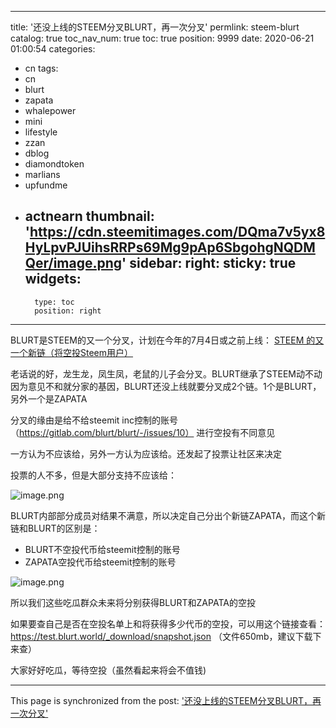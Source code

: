 
---
title: '还没上线的STEEM分叉BLURT，再一次分叉'
permlink: steem-blurt
catalog: true
toc_nav_num: true
toc: true
position: 9999
date: 2020-06-21 01:00:54
categories:
- cn
tags:
- cn
- blurt
- zapata
- whalepower
- mini
- lifestyle
- zzan
- dblog
- diamondtoken
- marlians
- upfundme
- actnearn
thumbnail: 'https://cdn.steemitimages.com/DQma7v5yx8HyLpvPJUihsRRPs69Mg9pAp6SbgohgNQDMQer/image.png'
sidebar:
    right:
        sticky: true
widgets:
    -
        type: toc
        position: right
---


BLURT是STEEM的又一个分叉，计划在今年的7月4日或之前上线：
[STEEM 的又一个新链（将空投Steem用户）](https://steem.buzz/hive-180932/@ericet/steem-steem)

老话说的好，龙生龙，凤生凤，老鼠的儿子会分叉。BLURT继承了STEEM动不动因为意见不和就分家的基因，BLURT还没上线就要分叉成2个链。1个是BLURT，另外一个是ZAPATA

分叉的缘由是给不给steemit inc控制的账号（https://gitlab.com/blurt/blurt/-/issues/10） 进行空投有不同意见

一方认为不应该给，另外一方认为应该给。还发起了投票让社区来决定

投票的人不多，但是大部分支持不应该给：

![image.png](https://cdn.steemitimages.com/DQma7v5yx8HyLpvPJUihsRRPs69Mg9pAp6SbgohgNQDMQer/image.png)

BLURT内部部分成员对结果不满意，所以决定自己分出个新链ZAPATA，而这个新链和BLURT的区别是：
* BLURT不空投代币给steemit控制的账号
* ZAPATA空投代币给steemit控制的账号


![image.png](https://cdn.steemitimages.com/DQmRdynieV7mpGpiV52QZ6iPCD4E8uFdQWkXKqHq9yAzu1m/image.png)

所以我们这些吃瓜群众未来将分别获得BLURT和ZAPATA的空投

如果要查自己是否在空投名单上和将获得多少代币的空投，可以用这个链接查看：https://test.blurt.world/_download/snapshot.json （文件650mb，建议下载下来查）

大家好好吃瓜，等待空投（虽然看起来将会不值钱)

- - -

This page is synchronized from the post: ['还没上线的STEEM分叉BLURT，再一次分叉'](https://steemit.com/@ericet/steem-blurt)
